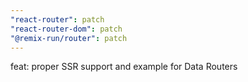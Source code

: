 ```yaml
---
"react-router": patch
"react-router-dom": patch
"@remix-run/router": patch
---
```


feat: proper SSR support and example for Data Routers
